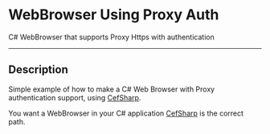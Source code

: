 # WebBrowser Using Proxy Auth
C# WebBrowser that supports Proxy Https with authentication

---

## Description

Simple example of how to make a C# Web Browser with Proxy authentication support, using [CefSharp](https://github.com/cefsharp/cefsharp).

You want a WebBrowser in your C# application [CefSharp](https://github.com/cefsharp/cefsharp) is the correct path.
